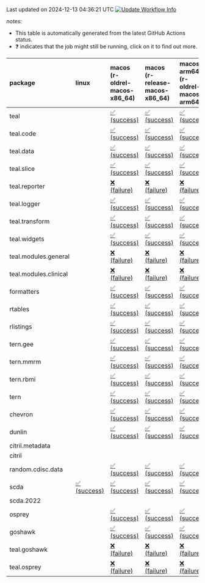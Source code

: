 Last updated on 2024-12-13 04:36:21 UTC [![Update Workflow
Info](https://github.com/averissimo/verdepcheck-status/actions/workflows/update.yaml/badge.svg)](https://github.com/averissimo/verdepcheck-status/actions/workflows/update.yaml)

*notes:*

-   This table is automatically generated from the latest GitHub Actions
    status.
-   ❓ indicates that the job might still be running, click on it to
    find out more.

<table style="width:100%;">
<colgroup>
<col style="width: 1%" />
<col style="width: 6%" />
<col style="width: 7%" />
<col style="width: 7%" />
<col style="width: 7%" />
<col style="width: 7%" />
<col style="width: 7%" />
<col style="width: 7%" />
<col style="width: 7%" />
<col style="width: 7%" />
<col style="width: 7%" />
<col style="width: 7%" />
<col style="width: 7%" />
<col style="width: 7%" />
</colgroup>
<thead>
<tr class="header">
<th style="text-align: left;">package</th>
<th style="text-align: left;">linux</th>
<th style="text-align: left;">macos (r-oldrel-macos-x86_64)</th>
<th style="text-align: left;">macos (r-release-macos-x86_64)</th>
<th style="text-align: left;">macos-arm64 (r-oldrel-macos-arm64)</th>
<th style="text-align: left;">macos-arm64 (r-release-macos-arm64)</th>
<th style="text-align: left;">nosuggests</th>
<th style="text-align: left;">ubuntu-clang</th>
<th style="text-align: left;">ubuntu-gcc12</th>
<th style="text-align: left;">ubuntu-next</th>
<th style="text-align: left;">ubuntu-release</th>
<th style="text-align: left;">windows (r-devel-windows-x86_64)</th>
<th style="text-align: left;">windows (r-oldrel-windows-x86_64)</th>
<th style="text-align: left;">windows (r-release-windows-x86_64)</th>
</tr>
</thead>
<tbody>
<tr class="odd">
<td style="text-align: left;">teal</td>
<td style="text-align: left;"></td>
<td
style="text-align: left;"><a href="https://github.com/insightsengineering/teal/actions/runs/12218600535/job/34304839306">✅
(success)</a></td>
<td
style="text-align: left;"><a href="https://github.com/insightsengineering/teal/actions/runs/12218600535/job/34304837440">✅
(success)</a></td>
<td
style="text-align: left;"><a href="https://github.com/insightsengineering/teal/actions/runs/12218600535/job/34304838694">✅
(success)</a></td>
<td
style="text-align: left;"><a href="https://github.com/insightsengineering/teal/actions/runs/12218600535/job/34304837196">✅
(success)</a></td>
<td
style="text-align: left;"><a href="https://github.com/insightsengineering/teal/actions/runs/12218600535/job/34304839598">✅
(success)</a></td>
<td
style="text-align: left;"><a href="https://github.com/insightsengineering/teal/actions/runs/12218600535/job/34304836389">✅
(success)</a></td>
<td
style="text-align: left;"><a href="https://github.com/insightsengineering/teal/actions/runs/12218600535/job/34304836934">✅
(success)</a></td>
<td
style="text-align: left;"><a href="https://github.com/insightsengineering/teal/actions/runs/12218600535/job/34304837932">✅
(success)</a></td>
<td
style="text-align: left;"><a href="https://github.com/insightsengineering/teal/actions/runs/12218600535/job/34304838420">✅
(success)</a></td>
<td
style="text-align: left;"><a href="https://github.com/insightsengineering/teal/actions/runs/12218600535/job/34304836679">✅
(success)</a></td>
<td
style="text-align: left;"><a href="https://github.com/insightsengineering/teal/actions/runs/12218600535/job/34304839854">✅
(success)</a></td>
<td
style="text-align: left;"><a href="https://github.com/insightsengineering/teal/actions/runs/12218600535/job/34304838198">✅
(success)</a></td>
</tr>
<tr class="even">
<td style="text-align: left;">teal.code</td>
<td style="text-align: left;"></td>
<td
style="text-align: left;"><a href="https://github.com/insightsengineering/teal.code/actions/runs/12218612619/job/34304780975">✅
(success)</a></td>
<td
style="text-align: left;"><a href="https://github.com/insightsengineering/teal.code/actions/runs/12218612619/job/34304779056">✅
(success)</a></td>
<td
style="text-align: left;"><a href="https://github.com/insightsengineering/teal.code/actions/runs/12218612619/job/34304780317">✅
(success)</a></td>
<td
style="text-align: left;"><a href="https://github.com/insightsengineering/teal.code/actions/runs/12218612619/job/34304778096">✅
(success)</a></td>
<td
style="text-align: left;"><a href="https://github.com/insightsengineering/teal.code/actions/runs/12218612619/job/34304779558">✅
(success)</a></td>
<td
style="text-align: left;"><a href="https://github.com/insightsengineering/teal.code/actions/runs/12218612619/job/34304776360">✅
(success)</a></td>
<td
style="text-align: left;"><a href="https://github.com/insightsengineering/teal.code/actions/runs/12218612619/job/34304776691">✅
(success)</a></td>
<td
style="text-align: left;"><a href="https://github.com/insightsengineering/teal.code/actions/runs/12218612619/job/34304777534">✅
(success)</a></td>
<td
style="text-align: left;"><a href="https://github.com/insightsengineering/teal.code/actions/runs/12218612619/job/34304778426">✅
(success)</a></td>
<td
style="text-align: left;"><a href="https://github.com/insightsengineering/teal.code/actions/runs/12218612619/job/34304777250">✅
(success)</a></td>
<td
style="text-align: left;"><a href="https://github.com/insightsengineering/teal.code/actions/runs/12218612619/job/34304781333">✅
(success)</a></td>
<td
style="text-align: left;"><a href="https://github.com/insightsengineering/teal.code/actions/runs/12218612619/job/34304779959">✅
(success)</a></td>
</tr>
<tr class="odd">
<td style="text-align: left;">teal.data</td>
<td style="text-align: left;"></td>
<td
style="text-align: left;"><a href="https://github.com/insightsengineering/teal.data/actions/runs/12218603668/job/34084296077">✅
(success)</a></td>
<td
style="text-align: left;"><a href="https://github.com/insightsengineering/teal.data/actions/runs/12218603668/job/34084295751">✅
(success)</a></td>
<td
style="text-align: left;"><a href="https://github.com/insightsengineering/teal.data/actions/runs/12218603668/job/34084295986">✅
(success)</a></td>
<td
style="text-align: left;"><a href="https://github.com/insightsengineering/teal.data/actions/runs/12218603668/job/34084295643">✅
(success)</a></td>
<td
style="text-align: left;"><a href="https://github.com/insightsengineering/teal.data/actions/runs/12218603668/job/34084296294">✅
(success)</a></td>
<td
style="text-align: left;"><a href="https://github.com/insightsengineering/teal.data/actions/runs/12218603668/job/34084295585">✅
(success)</a></td>
<td
style="text-align: left;"><a href="https://github.com/insightsengineering/teal.data/actions/runs/12218603668/job/34084295695">✅
(success)</a></td>
<td
style="text-align: left;"><a href="https://github.com/insightsengineering/teal.data/actions/runs/12218603668/job/34084295918">✅
(success)</a></td>
<td
style="text-align: left;"><a href="https://github.com/insightsengineering/teal.data/actions/runs/12218603668/job/34084296030">✅
(success)</a></td>
<td
style="text-align: left;"><a href="https://github.com/insightsengineering/teal.data/actions/runs/12218603668/job/34084295386">✅
(success)</a></td>
<td
style="text-align: left;"><a href="https://github.com/insightsengineering/teal.data/actions/runs/12218603668/job/34084296228">✅
(success)</a></td>
<td
style="text-align: left;"><a href="https://github.com/insightsengineering/teal.data/actions/runs/12218603668/job/34084295868">✅
(success)</a></td>
</tr>
<tr class="even">
<td style="text-align: left;">teal.slice</td>
<td style="text-align: left;"></td>
<td
style="text-align: left;"><a href="https://github.com/insightsengineering/teal.slice/actions/runs/12218609140/job/34084307659">✅
(success)</a></td>
<td
style="text-align: left;"><a href="https://github.com/insightsengineering/teal.slice/actions/runs/12218609140/job/34084307010">✅
(success)</a></td>
<td
style="text-align: left;"><a href="https://github.com/insightsengineering/teal.slice/actions/runs/12218609140/job/34084307358">✅
(success)</a></td>
<td
style="text-align: left;"><a href="https://github.com/insightsengineering/teal.slice/actions/runs/12218609140/job/34084306854">✅
(success)</a></td>
<td
style="text-align: left;"><a href="https://github.com/insightsengineering/teal.slice/actions/runs/12218609140/job/34084307989">✅
(success)</a></td>
<td
style="text-align: left;"><a href="https://github.com/insightsengineering/teal.slice/actions/runs/12218609140/job/34084306780">✅
(success)</a></td>
<td
style="text-align: left;"><a href="https://github.com/insightsengineering/teal.slice/actions/runs/12218609140/job/34084306938">✅
(success)</a></td>
<td
style="text-align: left;"><a href="https://github.com/insightsengineering/teal.slice/actions/runs/12218609140/job/34084307238">✅
(success)</a></td>
<td
style="text-align: left;"><a href="https://github.com/insightsengineering/teal.slice/actions/runs/12218609140/job/34084307527">✅
(success)</a></td>
<td
style="text-align: left;"><a href="https://github.com/insightsengineering/teal.slice/actions/runs/12218609140/job/34084306580">❌
(failure)</a></td>
<td
style="text-align: left;"><a href="https://github.com/insightsengineering/teal.slice/actions/runs/12218609140/job/34084307855">❌
(failure)</a></td>
<td
style="text-align: left;"><a href="https://github.com/insightsengineering/teal.slice/actions/runs/12218609140/job/34084307162">❌
(failure)</a></td>
</tr>
<tr class="odd">
<td style="text-align: left;">teal.reporter</td>
<td style="text-align: left;"></td>
<td
style="text-align: left;"><a href="https://github.com/insightsengineering/teal.reporter/actions/runs/12218605881/job/34084301276">❌
(failure)</a></td>
<td
style="text-align: left;"><a href="https://github.com/insightsengineering/teal.reporter/actions/runs/12218605881/job/34084300811">❌
(failure)</a></td>
<td
style="text-align: left;"><a href="https://github.com/insightsengineering/teal.reporter/actions/runs/12218605881/job/34084301131">❌
(failure)</a></td>
<td
style="text-align: left;"><a href="https://github.com/insightsengineering/teal.reporter/actions/runs/12218605881/job/34084300605">❌
(failure)</a></td>
<td
style="text-align: left;"><a href="https://github.com/insightsengineering/teal.reporter/actions/runs/12218605881/job/34084301554">❌
(failure)</a></td>
<td
style="text-align: left;"><a href="https://github.com/insightsengineering/teal.reporter/actions/runs/12218605881/job/34084300536">❌
(failure)</a></td>
<td
style="text-align: left;"><a href="https://github.com/insightsengineering/teal.reporter/actions/runs/12218605881/job/34084300694">❌
(failure)</a></td>
<td
style="text-align: left;"><a href="https://github.com/insightsengineering/teal.reporter/actions/runs/12218605881/job/34084301044">❌
(failure)</a></td>
<td
style="text-align: left;"><a href="https://github.com/insightsengineering/teal.reporter/actions/runs/12218605881/job/34084301216">❌
(failure)</a></td>
<td
style="text-align: left;"><a href="https://github.com/insightsengineering/teal.reporter/actions/runs/12218605881/job/34084300321">❌
(failure)</a></td>
<td
style="text-align: left;"><a href="https://github.com/insightsengineering/teal.reporter/actions/runs/12218605881/job/34084301462">❌
(failure)</a></td>
<td
style="text-align: left;"><a href="https://github.com/insightsengineering/teal.reporter/actions/runs/12218605881/job/34084300979">❌
(failure)</a></td>
</tr>
<tr class="even">
<td style="text-align: left;">teal.logger</td>
<td style="text-align: left;"></td>
<td
style="text-align: left;"><a href="https://github.com/insightsengineering/teal.logger/actions/runs/12218601555/job/34084293617">✅
(success)</a></td>
<td
style="text-align: left;"><a href="https://github.com/insightsengineering/teal.logger/actions/runs/12218601555/job/34084292957">✅
(success)</a></td>
<td
style="text-align: left;"><a href="https://github.com/insightsengineering/teal.logger/actions/runs/12218601555/job/34084293430">✅
(success)</a></td>
<td
style="text-align: left;"><a href="https://github.com/insightsengineering/teal.logger/actions/runs/12218601555/job/34084292807">✅
(success)</a></td>
<td
style="text-align: left;"><a href="https://github.com/insightsengineering/teal.logger/actions/runs/12218601555/job/34084293905">✅
(success)</a></td>
<td
style="text-align: left;"><a href="https://github.com/insightsengineering/teal.logger/actions/runs/12218601555/job/34084292731">✅
(success)</a></td>
<td
style="text-align: left;"><a href="https://github.com/insightsengineering/teal.logger/actions/runs/12218601555/job/34084292871">✅
(success)</a></td>
<td
style="text-align: left;"><a href="https://github.com/insightsengineering/teal.logger/actions/runs/12218601555/job/34084293313">✅
(success)</a></td>
<td
style="text-align: left;"><a href="https://github.com/insightsengineering/teal.logger/actions/runs/12218601555/job/34084293515">✅
(success)</a></td>
<td
style="text-align: left;"><a href="https://github.com/insightsengineering/teal.logger/actions/runs/12218601555/job/34084292517">✅
(success)</a></td>
<td
style="text-align: left;"><a href="https://github.com/insightsengineering/teal.logger/actions/runs/12218601555/job/34084293807">✅
(success)</a></td>
<td
style="text-align: left;"><a href="https://github.com/insightsengineering/teal.logger/actions/runs/12218601555/job/34084293175">✅
(success)</a></td>
</tr>
<tr class="odd">
<td style="text-align: left;">teal.transform</td>
<td style="text-align: left;"></td>
<td
style="text-align: left;"><a href="https://github.com/insightsengineering/teal.transform/actions/runs/12218606720/job/34084302817">✅
(success)</a></td>
<td
style="text-align: left;"><a href="https://github.com/insightsengineering/teal.transform/actions/runs/12218606720/job/34084302352">✅
(success)</a></td>
<td
style="text-align: left;"><a href="https://github.com/insightsengineering/teal.transform/actions/runs/12218606720/job/34084302667">✅
(success)</a></td>
<td
style="text-align: left;"><a href="https://github.com/insightsengineering/teal.transform/actions/runs/12218606720/job/34084302202">✅
(success)</a></td>
<td
style="text-align: left;"><a href="https://github.com/insightsengineering/teal.transform/actions/runs/12218606720/job/34084303004">✅
(success)</a></td>
<td
style="text-align: left;"><a href="https://github.com/insightsengineering/teal.transform/actions/runs/12218606720/job/34084302071">✅
(success)</a></td>
<td
style="text-align: left;"><a href="https://github.com/insightsengineering/teal.transform/actions/runs/12218606720/job/34084302271">✅
(success)</a></td>
<td
style="text-align: left;"><a href="https://github.com/insightsengineering/teal.transform/actions/runs/12218606720/job/34084302489">✅
(success)</a></td>
<td
style="text-align: left;"><a href="https://github.com/insightsengineering/teal.transform/actions/runs/12218606720/job/34084302612">✅
(success)</a></td>
<td
style="text-align: left;"><a href="https://github.com/insightsengineering/teal.transform/actions/runs/12218606720/job/34084301799">✅
(success)</a></td>
<td
style="text-align: left;"><a href="https://github.com/insightsengineering/teal.transform/actions/runs/12218606720/job/34084302884">✅
(success)</a></td>
<td
style="text-align: left;"><a href="https://github.com/insightsengineering/teal.transform/actions/runs/12218606720/job/34084302546">✅
(success)</a></td>
</tr>
<tr class="even">
<td style="text-align: left;">teal.widgets</td>
<td style="text-align: left;"></td>
<td
style="text-align: left;"><a href="https://github.com/insightsengineering/teal.widgets/actions/runs/12218615888/job/34084335509">✅
(success)</a></td>
<td
style="text-align: left;"><a href="https://github.com/insightsengineering/teal.widgets/actions/runs/12218615888/job/34084334813">✅
(success)</a></td>
<td
style="text-align: left;"><a href="https://github.com/insightsengineering/teal.widgets/actions/runs/12218615888/job/34084335189">✅
(success)</a></td>
<td
style="text-align: left;"><a href="https://github.com/insightsengineering/teal.widgets/actions/runs/12218615888/job/34084334627">✅
(success)</a></td>
<td
style="text-align: left;"><a href="https://github.com/insightsengineering/teal.widgets/actions/runs/12218615888/job/34084335415">✅
(success)</a></td>
<td
style="text-align: left;"><a href="https://github.com/insightsengineering/teal.widgets/actions/runs/12218615888/job/34084334145">✅
(success)</a></td>
<td
style="text-align: left;"><a href="https://github.com/insightsengineering/teal.widgets/actions/runs/12218615888/job/34084334529">✅
(success)</a></td>
<td
style="text-align: left;"><a href="https://github.com/insightsengineering/teal.widgets/actions/runs/12218615888/job/34084334926">✅
(success)</a></td>
<td
style="text-align: left;"><a href="https://github.com/insightsengineering/teal.widgets/actions/runs/12218615888/job/34084335095">✅
(success)</a></td>
<td
style="text-align: left;"><a href="https://github.com/insightsengineering/teal.widgets/actions/runs/12218615888/job/34084334440">✅
(success)</a></td>
<td
style="text-align: left;"><a href="https://github.com/insightsengineering/teal.widgets/actions/runs/12218615888/job/34084335721">✅
(success)</a></td>
<td
style="text-align: left;"><a href="https://github.com/insightsengineering/teal.widgets/actions/runs/12218615888/job/34084334998">✅
(success)</a></td>
</tr>
<tr class="odd">
<td style="text-align: left;">teal.modules.general</td>
<td style="text-align: left;"></td>
<td
style="text-align: left;"><a href="https://github.com/insightsengineering/teal.modules.general/actions/runs/12218600780/job/34084291240">❌
(failure)</a></td>
<td
style="text-align: left;"><a href="https://github.com/insightsengineering/teal.modules.general/actions/runs/12218600780/job/34084290581">❌
(failure)</a></td>
<td
style="text-align: left;"><a href="https://github.com/insightsengineering/teal.modules.general/actions/runs/12218600780/job/34084291004">❌
(failure)</a></td>
<td
style="text-align: left;"><a href="https://github.com/insightsengineering/teal.modules.general/actions/runs/12218600780/job/34084290323">❌
(failure)</a></td>
<td
style="text-align: left;"><a href="https://github.com/insightsengineering/teal.modules.general/actions/runs/12218600780/job/34084291426">❌
(failure)</a></td>
<td
style="text-align: left;"><a href="https://github.com/insightsengineering/teal.modules.general/actions/runs/12218600780/job/34084289778">❌
(failure)</a></td>
<td
style="text-align: left;"><a href="https://github.com/insightsengineering/teal.modules.general/actions/runs/12218600780/job/34084290179">❌
(failure)</a></td>
<td
style="text-align: left;"><a href="https://github.com/insightsengineering/teal.modules.general/actions/runs/12218600780/job/34084290728">❌
(failure)</a></td>
<td
style="text-align: left;"><a href="https://github.com/insightsengineering/teal.modules.general/actions/runs/12218600780/job/34084290906">❌
(failure)</a></td>
<td
style="text-align: left;"><a href="https://github.com/insightsengineering/teal.modules.general/actions/runs/12218600780/job/34084290052">❌
(failure)</a></td>
<td
style="text-align: left;"><a href="https://github.com/insightsengineering/teal.modules.general/actions/runs/12218600780/job/34084291537">❌
(failure)</a></td>
<td
style="text-align: left;"><a href="https://github.com/insightsengineering/teal.modules.general/actions/runs/12218600780/job/34084290815">❌
(failure)</a></td>
</tr>
<tr class="even">
<td style="text-align: left;">teal.modules.clinical</td>
<td style="text-align: left;"></td>
<td
style="text-align: left;"><a href="https://github.com/insightsengineering/teal.modules.clinical/actions/runs/12218611820/job/34084312651">❌
(failure)</a></td>
<td
style="text-align: left;"><a href="https://github.com/insightsengineering/teal.modules.clinical/actions/runs/12218611820/job/34084312407">❌
(failure)</a></td>
<td
style="text-align: left;"><a href="https://github.com/insightsengineering/teal.modules.clinical/actions/runs/12218611820/job/34084312529">❌
(failure)</a></td>
<td
style="text-align: left;"><a href="https://github.com/insightsengineering/teal.modules.clinical/actions/runs/12218611820/job/34084312351">❌
(failure)</a></td>
<td
style="text-align: left;"><a href="https://github.com/insightsengineering/teal.modules.clinical/actions/runs/12218611820/job/34084313062">❌
(failure)</a></td>
<td
style="text-align: left;"><a href="https://github.com/insightsengineering/teal.modules.clinical/actions/runs/12218611820/job/34084312593">❌
(failure)</a></td>
<td
style="text-align: left;"><a href="https://github.com/insightsengineering/teal.modules.clinical/actions/runs/12218611820/job/34084312698">❌
(failure)</a></td>
<td
style="text-align: left;"><a href="https://github.com/insightsengineering/teal.modules.clinical/actions/runs/12218611820/job/34084312871">❌
(failure)</a></td>
<td
style="text-align: left;"><a href="https://github.com/insightsengineering/teal.modules.clinical/actions/runs/12218611820/job/34084312938">❌
(failure)</a></td>
<td
style="text-align: left;"><a href="https://github.com/insightsengineering/teal.modules.clinical/actions/runs/12218611820/job/34084312176">❌
(failure)</a></td>
<td
style="text-align: left;"><a href="https://github.com/insightsengineering/teal.modules.clinical/actions/runs/12218611820/job/34084312759">❌
(failure)</a></td>
<td
style="text-align: left;"><a href="https://github.com/insightsengineering/teal.modules.clinical/actions/runs/12218611820/job/34084312471">❌
(failure)</a></td>
</tr>
<tr class="odd">
<td style="text-align: left;">formatters</td>
<td style="text-align: left;"></td>
<td
style="text-align: left;"><a href="https://github.com/insightsengineering/formatters/actions/runs/12218610008/job/34084320247">✅
(success)</a></td>
<td
style="text-align: left;"><a href="https://github.com/insightsengineering/formatters/actions/runs/12218610008/job/34084319922">✅
(success)</a></td>
<td
style="text-align: left;"><a href="https://github.com/insightsengineering/formatters/actions/runs/12218610008/job/34084320122">✅
(success)</a></td>
<td
style="text-align: left;"><a href="https://github.com/insightsengineering/formatters/actions/runs/12218610008/job/34084319781">✅
(success)</a></td>
<td
style="text-align: left;"><a href="https://github.com/insightsengineering/formatters/actions/runs/12218610008/job/34084320379">✅
(success)</a></td>
<td
style="text-align: left;"><a href="https://github.com/insightsengineering/formatters/actions/runs/12218610008/job/34084319689">✅
(success)</a></td>
<td
style="text-align: left;"><a href="https://github.com/insightsengineering/formatters/actions/runs/12218610008/job/34084319858">✅
(success)</a></td>
<td
style="text-align: left;"><a href="https://github.com/insightsengineering/formatters/actions/runs/12218610008/job/34084320074">✅
(success)</a></td>
<td
style="text-align: left;"><a href="https://github.com/insightsengineering/formatters/actions/runs/12218610008/job/34084320187">✅
(success)</a></td>
<td
style="text-align: left;"><a href="https://github.com/insightsengineering/formatters/actions/runs/12218610008/job/34084319427">✅
(success)</a></td>
<td
style="text-align: left;"><a href="https://github.com/insightsengineering/formatters/actions/runs/12218610008/job/34084320326">✅
(success)</a></td>
<td
style="text-align: left;"><a href="https://github.com/insightsengineering/formatters/actions/runs/12218610008/job/34084320020">✅
(success)</a></td>
</tr>
<tr class="even">
<td style="text-align: left;">rtables</td>
<td style="text-align: left;"></td>
<td
style="text-align: left;"><a href="https://github.com/insightsengineering/rtables/actions/runs/12218600565/job/34084291144">✅
(success)</a></td>
<td
style="text-align: left;"><a href="https://github.com/insightsengineering/rtables/actions/runs/12218600565/job/34084290595">✅
(success)</a></td>
<td
style="text-align: left;"><a href="https://github.com/insightsengineering/rtables/actions/runs/12218600565/job/34084290981">✅
(success)</a></td>
<td
style="text-align: left;"><a href="https://github.com/insightsengineering/rtables/actions/runs/12218600565/job/34084290303">✅
(success)</a></td>
<td
style="text-align: left;"><a href="https://github.com/insightsengineering/rtables/actions/runs/12218600565/job/34084291405">❌
(failure)</a></td>
<td
style="text-align: left;"><a href="https://github.com/insightsengineering/rtables/actions/runs/12218600565/job/34084290199">✅
(success)</a></td>
<td
style="text-align: left;"><a href="https://github.com/insightsengineering/rtables/actions/runs/12218600565/job/34084290450">✅
(success)</a></td>
<td
style="text-align: left;"><a href="https://github.com/insightsengineering/rtables/actions/runs/12218600565/job/34084290893">✅
(success)</a></td>
<td
style="text-align: left;"><a href="https://github.com/insightsengineering/rtables/actions/runs/12218600565/job/34084291064">✅
(success)</a></td>
<td
style="text-align: left;"><a href="https://github.com/insightsengineering/rtables/actions/runs/12218600565/job/34084289880">✅
(success)</a></td>
<td
style="text-align: left;"><a href="https://github.com/insightsengineering/rtables/actions/runs/12218600565/job/34084291292">✅
(success)</a></td>
<td
style="text-align: left;"><a href="https://github.com/insightsengineering/rtables/actions/runs/12218600565/job/34084290808">✅
(success)</a></td>
</tr>
<tr class="odd">
<td style="text-align: left;">rlistings</td>
<td style="text-align: left;"></td>
<td
style="text-align: left;"><a href="https://github.com/insightsengineering/rlistings/actions/runs/12218604954/job/34084298688">✅
(success)</a></td>
<td
style="text-align: left;"><a href="https://github.com/insightsengineering/rlistings/actions/runs/12218604954/job/34084298271">✅
(success)</a></td>
<td
style="text-align: left;"><a href="https://github.com/insightsengineering/rlistings/actions/runs/12218604954/job/34084298533">✅
(success)</a></td>
<td
style="text-align: left;"><a href="https://github.com/insightsengineering/rlistings/actions/runs/12218604954/job/34084298141">✅
(success)</a></td>
<td
style="text-align: left;"><a href="https://github.com/insightsengineering/rlistings/actions/runs/12218604954/job/34084298978">✅
(success)</a></td>
<td
style="text-align: left;"><a href="https://github.com/insightsengineering/rlistings/actions/runs/12218604954/job/34084298197">✅
(success)</a></td>
<td
style="text-align: left;"><a href="https://github.com/insightsengineering/rlistings/actions/runs/12218604954/job/34084298323">✅
(success)</a></td>
<td
style="text-align: left;"><a href="https://github.com/insightsengineering/rlistings/actions/runs/12218604954/job/34084298611">✅
(success)</a></td>
<td
style="text-align: left;"><a href="https://github.com/insightsengineering/rlistings/actions/runs/12218604954/job/34084298769">✅
(success)</a></td>
<td
style="text-align: left;"><a href="https://github.com/insightsengineering/rlistings/actions/runs/12218604954/job/34084297972">✅
(success)</a></td>
<td
style="text-align: left;"><a href="https://github.com/insightsengineering/rlistings/actions/runs/12218604954/job/34084298857">✅
(success)</a></td>
<td
style="text-align: left;"><a href="https://github.com/insightsengineering/rlistings/actions/runs/12218604954/job/34084298386">✅
(success)</a></td>
</tr>
<tr class="even">
<td style="text-align: left;">tern.gee</td>
<td style="text-align: left;"></td>
<td
style="text-align: left;"><a href="https://github.com/insightsengineering/tern.gee/actions/runs/12218611032/job/34084311762">✅
(success)</a></td>
<td
style="text-align: left;"><a href="https://github.com/insightsengineering/tern.gee/actions/runs/12218611032/job/34084311387">✅
(success)</a></td>
<td
style="text-align: left;"><a href="https://github.com/insightsengineering/tern.gee/actions/runs/12218611032/job/34084311621">✅
(success)</a></td>
<td
style="text-align: left;"><a href="https://github.com/insightsengineering/tern.gee/actions/runs/12218611032/job/34084311222">✅
(success)</a></td>
<td
style="text-align: left;"><a href="https://github.com/insightsengineering/tern.gee/actions/runs/12218611032/job/34084311988">✅
(success)</a></td>
<td
style="text-align: left;"><a href="https://github.com/insightsengineering/tern.gee/actions/runs/12218611032/job/34084311298">✅
(success)</a></td>
<td
style="text-align: left;"><a href="https://github.com/insightsengineering/tern.gee/actions/runs/12218611032/job/34084311443">✅
(success)</a></td>
<td
style="text-align: left;"><a href="https://github.com/insightsengineering/tern.gee/actions/runs/12218611032/job/34084311681">✅
(success)</a></td>
<td
style="text-align: left;"><a href="https://github.com/insightsengineering/tern.gee/actions/runs/12218611032/job/34084311841">✅
(success)</a></td>
<td
style="text-align: left;"><a href="https://github.com/insightsengineering/tern.gee/actions/runs/12218611032/job/34084311041">✅
(success)</a></td>
<td
style="text-align: left;"><a href="https://github.com/insightsengineering/tern.gee/actions/runs/12218611032/job/34084311880">✅
(success)</a></td>
<td
style="text-align: left;"><a href="https://github.com/insightsengineering/tern.gee/actions/runs/12218611032/job/34084311501">✅
(success)</a></td>
</tr>
<tr class="odd">
<td style="text-align: left;">tern.mmrm</td>
<td style="text-align: left;"></td>
<td
style="text-align: left;"><a href="https://github.com/insightsengineering/tern.mmrm/actions/runs/12218615650/job/34084333948">✅
(success)</a></td>
<td
style="text-align: left;"><a href="https://github.com/insightsengineering/tern.mmrm/actions/runs/12218615650/job/34084333419">✅
(success)</a></td>
<td
style="text-align: left;"><a href="https://github.com/insightsengineering/tern.mmrm/actions/runs/12218615650/job/34084333735">✅
(success)</a></td>
<td
style="text-align: left;"><a href="https://github.com/insightsengineering/tern.mmrm/actions/runs/12218615650/job/34084333200">✅
(success)</a></td>
<td
style="text-align: left;"><a href="https://github.com/insightsengineering/tern.mmrm/actions/runs/12218615650/job/34084334046">✅
(success)</a></td>
<td
style="text-align: left;"><a href="https://github.com/insightsengineering/tern.mmrm/actions/runs/12218615650/job/34084332741">✅
(success)</a></td>
<td
style="text-align: left;"><a href="https://github.com/insightsengineering/tern.mmrm/actions/runs/12218615650/job/34084333074">✅
(success)</a></td>
<td
style="text-align: left;"><a href="https://github.com/insightsengineering/tern.mmrm/actions/runs/12218615650/job/34084333495">✅
(success)</a></td>
<td
style="text-align: left;"><a href="https://github.com/insightsengineering/tern.mmrm/actions/runs/12218615650/job/34084333671">✅
(success)</a></td>
<td
style="text-align: left;"><a href="https://github.com/insightsengineering/tern.mmrm/actions/runs/12218615650/job/34084332984">✅
(success)</a></td>
<td
style="text-align: left;"><a href="https://github.com/insightsengineering/tern.mmrm/actions/runs/12218615650/job/34084334150">✅
(success)</a></td>
<td
style="text-align: left;"><a href="https://github.com/insightsengineering/tern.mmrm/actions/runs/12218615650/job/34084333587">✅
(success)</a></td>
</tr>
<tr class="even">
<td style="text-align: left;">tern.rbmi</td>
<td style="text-align: left;"></td>
<td
style="text-align: left;"><a href="https://github.com/insightsengineering/tern.rbmi/actions/runs/12218609915/job/34084309254">✅
(success)</a></td>
<td
style="text-align: left;"><a href="https://github.com/insightsengineering/tern.rbmi/actions/runs/12218609915/job/34084308841">✅
(success)</a></td>
<td
style="text-align: left;"><a href="https://github.com/insightsengineering/tern.rbmi/actions/runs/12218609915/job/34084309135">✅
(success)</a></td>
<td
style="text-align: left;"><a href="https://github.com/insightsengineering/tern.rbmi/actions/runs/12218609915/job/34084308679">✅
(success)</a></td>
<td
style="text-align: left;"><a href="https://github.com/insightsengineering/tern.rbmi/actions/runs/12218609915/job/34084309445">✅
(success)</a></td>
<td
style="text-align: left;"><a href="https://github.com/insightsengineering/tern.rbmi/actions/runs/12218609915/job/34084308606">✅
(success)</a></td>
<td
style="text-align: left;"><a href="https://github.com/insightsengineering/tern.rbmi/actions/runs/12218609915/job/34084308761">✅
(success)</a></td>
<td
style="text-align: left;"><a href="https://github.com/insightsengineering/tern.rbmi/actions/runs/12218609915/job/34084309065">✅
(success)</a></td>
<td
style="text-align: left;"><a href="https://github.com/insightsengineering/tern.rbmi/actions/runs/12218609915/job/34084309185">✅
(success)</a></td>
<td
style="text-align: left;"><a href="https://github.com/insightsengineering/tern.rbmi/actions/runs/12218609915/job/34084308398">✅
(success)</a></td>
<td
style="text-align: left;"><a href="https://github.com/insightsengineering/tern.rbmi/actions/runs/12218609915/job/34084309380">✅
(success)</a></td>
<td
style="text-align: left;"><a href="https://github.com/insightsengineering/tern.rbmi/actions/runs/12218609915/job/34084309000">✅
(success)</a></td>
</tr>
<tr class="odd">
<td style="text-align: left;">tern</td>
<td style="text-align: left;"></td>
<td
style="text-align: left;"><a href="https://github.com/insightsengineering/tern/actions/runs/12218605803/job/34084301438">✅
(success)</a></td>
<td
style="text-align: left;"><a href="https://github.com/insightsengineering/tern/actions/runs/12218605803/job/34084300931">✅
(success)</a></td>
<td
style="text-align: left;"><a href="https://github.com/insightsengineering/tern/actions/runs/12218605803/job/34084301277">✅
(success)</a></td>
<td
style="text-align: left;"><a href="https://github.com/insightsengineering/tern/actions/runs/12218605803/job/34084300753">✅
(success)</a></td>
<td
style="text-align: left;"><a href="https://github.com/insightsengineering/tern/actions/runs/12218605803/job/34084301537">✅
(success)</a></td>
<td
style="text-align: left;"><a href="https://github.com/insightsengineering/tern/actions/runs/12218605803/job/34084300350">✅
(success)</a></td>
<td
style="text-align: left;"><a href="https://github.com/insightsengineering/tern/actions/runs/12218605803/job/34084300565">✅
(success)</a></td>
<td
style="text-align: left;"><a href="https://github.com/insightsengineering/tern/actions/runs/12218605803/job/34084301038">✅
(success)</a></td>
<td
style="text-align: left;"><a href="https://github.com/insightsengineering/tern/actions/runs/12218605803/job/34084301199">✅
(success)</a></td>
<td
style="text-align: left;"><a href="https://github.com/insightsengineering/tern/actions/runs/12218605803/job/34084300654">✅
(success)</a></td>
<td
style="text-align: left;"><a href="https://github.com/insightsengineering/tern/actions/runs/12218605803/job/34084301611">✅
(success)</a></td>
<td
style="text-align: left;"><a href="https://github.com/insightsengineering/tern/actions/runs/12218605803/job/34084301132">✅
(success)</a></td>
</tr>
<tr class="even">
<td style="text-align: left;">chevron</td>
<td style="text-align: left;"></td>
<td
style="text-align: left;"><a href="https://github.com/insightsengineering/chevron/actions/runs/12218611925/job/34084314000">✅
(success)</a></td>
<td
style="text-align: left;"><a href="https://github.com/insightsengineering/chevron/actions/runs/12218611925/job/34084313579">✅
(success)</a></td>
<td
style="text-align: left;"><a href="https://github.com/insightsengineering/chevron/actions/runs/12218611925/job/34084313835">✅
(success)</a></td>
<td
style="text-align: left;"><a href="https://github.com/insightsengineering/chevron/actions/runs/12218611925/job/34084313420">✅
(success)</a></td>
<td
style="text-align: left;"><a href="https://github.com/insightsengineering/chevron/actions/runs/12218611925/job/34084314281">✅
(success)</a></td>
<td
style="text-align: left;"><a href="https://github.com/insightsengineering/chevron/actions/runs/12218611925/job/34084313496">✅
(success)</a></td>
<td
style="text-align: left;"><a href="https://github.com/insightsengineering/chevron/actions/runs/12218611925/job/34084313638">✅
(success)</a></td>
<td
style="text-align: left;"><a href="https://github.com/insightsengineering/chevron/actions/runs/12218611925/job/34084313910">✅
(success)</a></td>
<td
style="text-align: left;"><a href="https://github.com/insightsengineering/chevron/actions/runs/12218611925/job/34084314065">✅
(success)</a></td>
<td
style="text-align: left;"><a href="https://github.com/insightsengineering/chevron/actions/runs/12218611925/job/34084313214">✅
(success)</a></td>
<td
style="text-align: left;"><a href="https://github.com/insightsengineering/chevron/actions/runs/12218611925/job/34084314137">✅
(success)</a></td>
<td
style="text-align: left;"><a href="https://github.com/insightsengineering/chevron/actions/runs/12218611925/job/34084313698">✅
(success)</a></td>
</tr>
<tr class="odd">
<td style="text-align: left;">dunlin</td>
<td style="text-align: left;"></td>
<td
style="text-align: left;"><a href="https://github.com/insightsengineering/dunlin/actions/runs/12218611599/job/34084312401">✅
(success)</a></td>
<td
style="text-align: left;"><a href="https://github.com/insightsengineering/dunlin/actions/runs/12218611599/job/34084312163">✅
(success)</a></td>
<td
style="text-align: left;"><a href="https://github.com/insightsengineering/dunlin/actions/runs/12218611599/job/34084312307">✅
(success)</a></td>
<td
style="text-align: left;"><a href="https://github.com/insightsengineering/dunlin/actions/runs/12218611599/job/34084312060">✅
(success)</a></td>
<td
style="text-align: left;"><a href="https://github.com/insightsengineering/dunlin/actions/runs/12218611599/job/34084312460">✅
(success)</a></td>
<td
style="text-align: left;"><a href="https://github.com/insightsengineering/dunlin/actions/runs/12218611599/job/34084311804">✅
(success)</a></td>
<td
style="text-align: left;"><a href="https://github.com/insightsengineering/dunlin/actions/runs/12218611599/job/34084311951">✅
(success)</a></td>
<td
style="text-align: left;"><a href="https://github.com/insightsengineering/dunlin/actions/runs/12218611599/job/34084312109">✅
(success)</a></td>
<td
style="text-align: left;"><a href="https://github.com/insightsengineering/dunlin/actions/runs/12218611599/job/34084312205">✅
(success)</a></td>
<td
style="text-align: left;"><a href="https://github.com/insightsengineering/dunlin/actions/runs/12218611599/job/34084311885">✅
(success)</a></td>
<td
style="text-align: left;"><a href="https://github.com/insightsengineering/dunlin/actions/runs/12218611599/job/34084312565">✅
(success)</a></td>
<td
style="text-align: left;"><a href="https://github.com/insightsengineering/dunlin/actions/runs/12218611599/job/34084312257">✅
(success)</a></td>
</tr>
<tr class="even">
<td style="text-align: left;">citril.metadata</td>
<td style="text-align: left;"></td>
<td style="text-align: left;"></td>
<td style="text-align: left;"></td>
<td style="text-align: left;"></td>
<td style="text-align: left;"></td>
<td style="text-align: left;"></td>
<td style="text-align: left;"></td>
<td style="text-align: left;"></td>
<td style="text-align: left;"></td>
<td style="text-align: left;"></td>
<td style="text-align: left;"></td>
<td style="text-align: left;"></td>
<td style="text-align: left;"></td>
</tr>
<tr class="odd">
<td style="text-align: left;">citril</td>
<td style="text-align: left;"></td>
<td style="text-align: left;"></td>
<td style="text-align: left;"></td>
<td style="text-align: left;"></td>
<td style="text-align: left;"></td>
<td style="text-align: left;"></td>
<td style="text-align: left;"></td>
<td style="text-align: left;"></td>
<td style="text-align: left;"></td>
<td style="text-align: left;"></td>
<td style="text-align: left;"></td>
<td style="text-align: left;"></td>
<td style="text-align: left;"></td>
</tr>
<tr class="even">
<td style="text-align: left;">random.cdisc.data</td>
<td style="text-align: left;"></td>
<td
style="text-align: left;"><a href="https://github.com/insightsengineering/random.cdisc.data/actions/runs/12218609345/job/34084308715">✅
(success)</a></td>
<td
style="text-align: left;"><a href="https://github.com/insightsengineering/random.cdisc.data/actions/runs/12218609345/job/34084308313">✅
(success)</a></td>
<td
style="text-align: left;"><a href="https://github.com/insightsengineering/random.cdisc.data/actions/runs/12218609345/job/34084308573">✅
(success)</a></td>
<td
style="text-align: left;"><a href="https://github.com/insightsengineering/random.cdisc.data/actions/runs/12218609345/job/34084308142">✅
(success)</a></td>
<td
style="text-align: left;"><a href="https://github.com/insightsengineering/random.cdisc.data/actions/runs/12218609345/job/34084308948">✅
(success)</a></td>
<td
style="text-align: left;"><a href="https://github.com/insightsengineering/random.cdisc.data/actions/runs/12218609345/job/34084308048">✅
(success)</a></td>
<td
style="text-align: left;"><a href="https://github.com/insightsengineering/random.cdisc.data/actions/runs/12218609345/job/34084308246">✅
(success)</a></td>
<td
style="text-align: left;"><a href="https://github.com/insightsengineering/random.cdisc.data/actions/runs/12218609345/job/34084308509">✅
(success)</a></td>
<td
style="text-align: left;"><a href="https://github.com/insightsengineering/random.cdisc.data/actions/runs/12218609345/job/34084308644">✅
(success)</a></td>
<td
style="text-align: left;"><a href="https://github.com/insightsengineering/random.cdisc.data/actions/runs/12218609345/job/34084307741">✅
(success)</a></td>
<td
style="text-align: left;"><a href="https://github.com/insightsengineering/random.cdisc.data/actions/runs/12218609345/job/34084308868">✅
(success)</a></td>
<td
style="text-align: left;"><a href="https://github.com/insightsengineering/random.cdisc.data/actions/runs/12218609345/job/34084308440">✅
(success)</a></td>
</tr>
<tr class="odd">
<td style="text-align: left;">scda</td>
<td
style="text-align: left;"><a href="https://github.com/insightsengineering/scda/actions/runs/10437595381/job/28903953758">✅
(success)</a></td>
<td
style="text-align: left;"><a href="https://github.com/insightsengineering/scda/actions/runs/10437595381/job/28903953430">✅
(success)</a></td>
<td
style="text-align: left;"><a href="https://github.com/insightsengineering/scda/actions/runs/10437595381/job/28903953031">✅
(success)</a></td>
<td
style="text-align: left;"><a href="https://github.com/insightsengineering/scda/actions/runs/10437595381/job/28903953278">✅
(success)</a></td>
<td
style="text-align: left;"><a href="https://github.com/insightsengineering/scda/actions/runs/10437595381/job/28903952896">✅
(success)</a></td>
<td
style="text-align: left;"><a href="https://github.com/insightsengineering/scda/actions/runs/10437595381/job/28903953675">❌
(failure)</a></td>
<td
style="text-align: left;"><a href="https://github.com/insightsengineering/scda/actions/runs/10437595381/job/28903952832">✅
(success)</a></td>
<td
style="text-align: left;"><a href="https://github.com/insightsengineering/scda/actions/runs/10437595381/job/28903952973">✅
(success)</a></td>
<td
style="text-align: left;"><a href="https://github.com/insightsengineering/scda/actions/runs/10437595381/job/28903953208">✅
(success)</a></td>
<td
style="text-align: left;"><a href="https://github.com/insightsengineering/scda/actions/runs/10437595381/job/28903953361">✅
(success)</a></td>
<td
style="text-align: left;"><a href="https://github.com/insightsengineering/scda/actions/runs/10437595381/job/28903952629">✅
(success)</a></td>
<td
style="text-align: left;"><a href="https://github.com/insightsengineering/scda/actions/runs/10437595381/job/28903953574">✅
(success)</a></td>
<td
style="text-align: left;"><a href="https://github.com/insightsengineering/scda/actions/runs/10437595381/job/28903953140">✅
(success)</a></td>
</tr>
<tr class="even">
<td style="text-align: left;">scda.2022</td>
<td style="text-align: left;"></td>
<td style="text-align: left;"></td>
<td style="text-align: left;"></td>
<td style="text-align: left;"></td>
<td style="text-align: left;"></td>
<td style="text-align: left;"></td>
<td style="text-align: left;"></td>
<td style="text-align: left;"></td>
<td style="text-align: left;"></td>
<td style="text-align: left;"></td>
<td style="text-align: left;"></td>
<td style="text-align: left;"></td>
<td style="text-align: left;"></td>
</tr>
<tr class="odd">
<td style="text-align: left;">osprey</td>
<td style="text-align: left;"></td>
<td
style="text-align: left;"><a href="https://github.com/insightsengineering/osprey/actions/runs/12218614116/job/34084322989">✅
(success)</a></td>
<td
style="text-align: left;"><a href="https://github.com/insightsengineering/osprey/actions/runs/12218614116/job/34084322546">✅
(success)</a></td>
<td
style="text-align: left;"><a href="https://github.com/insightsengineering/osprey/actions/runs/12218614116/job/34084322848">✅
(success)</a></td>
<td
style="text-align: left;"><a href="https://github.com/insightsengineering/osprey/actions/runs/12218614116/job/34084322411">✅
(success)</a></td>
<td
style="text-align: left;"><a href="https://github.com/insightsengineering/osprey/actions/runs/12218614116/job/34084323051">✅
(success)</a></td>
<td
style="text-align: left;"><a href="https://github.com/insightsengineering/osprey/actions/runs/12218614116/job/34084322068">✅
(success)</a></td>
<td
style="text-align: left;"><a href="https://github.com/insightsengineering/osprey/actions/runs/12218614116/job/34084322352">✅
(success)</a></td>
<td
style="text-align: left;"><a href="https://github.com/insightsengineering/osprey/actions/runs/12218614116/job/34084322629">✅
(success)</a></td>
<td
style="text-align: left;"><a href="https://github.com/insightsengineering/osprey/actions/runs/12218614116/job/34084322776">✅
(success)</a></td>
<td
style="text-align: left;"><a href="https://github.com/insightsengineering/osprey/actions/runs/12218614116/job/34084322279">✅
(success)</a></td>
<td
style="text-align: left;"><a href="https://github.com/insightsengineering/osprey/actions/runs/12218614116/job/34084323114">✅
(success)</a></td>
<td
style="text-align: left;"><a href="https://github.com/insightsengineering/osprey/actions/runs/12218614116/job/34084322697">✅
(success)</a></td>
</tr>
<tr class="even">
<td style="text-align: left;">goshawk</td>
<td style="text-align: left;"></td>
<td
style="text-align: left;"><a href="https://github.com/insightsengineering/goshawk/actions/runs/12218609888/job/34084309106">✅
(success)</a></td>
<td
style="text-align: left;"><a href="https://github.com/insightsengineering/goshawk/actions/runs/12218609888/job/34084308721">✅
(success)</a></td>
<td
style="text-align: left;"><a href="https://github.com/insightsengineering/goshawk/actions/runs/12218609888/job/34084308978">✅
(success)</a></td>
<td
style="text-align: left;"><a href="https://github.com/insightsengineering/goshawk/actions/runs/12218609888/job/34084308647">✅
(success)</a></td>
<td
style="text-align: left;"><a href="https://github.com/insightsengineering/goshawk/actions/runs/12218609888/job/34084309273">✅
(success)</a></td>
<td
style="text-align: left;"><a href="https://github.com/insightsengineering/goshawk/actions/runs/12218609888/job/34084307950">✅
(success)</a></td>
<td
style="text-align: left;"><a href="https://github.com/insightsengineering/goshawk/actions/runs/12218609888/job/34084308580">❌
(failure)</a></td>
<td
style="text-align: left;"><a href="https://github.com/insightsengineering/goshawk/actions/runs/12218609888/job/34084308912">✅
(success)</a></td>
<td
style="text-align: left;"><a href="https://github.com/insightsengineering/goshawk/actions/runs/12218609888/job/34084309030">✅
(success)</a></td>
<td
style="text-align: left;"><a href="https://github.com/insightsengineering/goshawk/actions/runs/12218609888/job/34084308519">✅
(success)</a></td>
<td
style="text-align: left;"><a href="https://github.com/insightsengineering/goshawk/actions/runs/12218609888/job/34084309204">✅
(success)</a></td>
<td
style="text-align: left;"><a href="https://github.com/insightsengineering/goshawk/actions/runs/12218609888/job/34084308856">✅
(success)</a></td>
</tr>
<tr class="odd">
<td style="text-align: left;">teal.goshawk</td>
<td style="text-align: left;"></td>
<td
style="text-align: left;"><a href="https://github.com/insightsengineering/teal.goshawk/actions/runs/12218609132/job/34084307759">❌
(failure)</a></td>
<td
style="text-align: left;"><a href="https://github.com/insightsengineering/teal.goshawk/actions/runs/12218609132/job/34084307132">❌
(failure)</a></td>
<td
style="text-align: left;"><a href="https://github.com/insightsengineering/teal.goshawk/actions/runs/12218609132/job/34084307552">❌
(failure)</a></td>
<td
style="text-align: left;"><a href="https://github.com/insightsengineering/teal.goshawk/actions/runs/12218609132/job/34084306916">❌
(failure)</a></td>
<td
style="text-align: left;"><a href="https://github.com/insightsengineering/teal.goshawk/actions/runs/12218609132/job/34084308053">❌
(failure)</a></td>
<td
style="text-align: left;"><a href="https://github.com/insightsengineering/teal.goshawk/actions/runs/12218609132/job/34084306814">❌
(failure)</a></td>
<td
style="text-align: left;"><a href="https://github.com/insightsengineering/teal.goshawk/actions/runs/12218609132/job/34084307007">❌
(failure)</a></td>
<td
style="text-align: left;"><a href="https://github.com/insightsengineering/teal.goshawk/actions/runs/12218609132/job/34084307454">❌
(failure)</a></td>
<td
style="text-align: left;"><a href="https://github.com/insightsengineering/teal.goshawk/actions/runs/12218609132/job/34084307634">❌
(failure)</a></td>
<td
style="text-align: left;"><a href="https://github.com/insightsengineering/teal.goshawk/actions/runs/12218609132/job/34084306563">❌
(failure)</a></td>
<td
style="text-align: left;"><a href="https://github.com/insightsengineering/teal.goshawk/actions/runs/12218609132/job/34084307955">❌
(failure)</a></td>
<td
style="text-align: left;"><a href="https://github.com/insightsengineering/teal.goshawk/actions/runs/12218609132/job/34084307369">❌
(failure)</a></td>
</tr>
<tr class="even">
<td style="text-align: left;">teal.osprey</td>
<td style="text-align: left;"></td>
<td
style="text-align: left;"><a href="https://github.com/insightsengineering/teal.osprey/actions/runs/12218613252/job/34084316425">❌
(failure)</a></td>
<td
style="text-align: left;"><a href="https://github.com/insightsengineering/teal.osprey/actions/runs/12218613252/job/34084315777">❌
(failure)</a></td>
<td
style="text-align: left;"><a href="https://github.com/insightsengineering/teal.osprey/actions/runs/12218613252/job/34084316125">❌
(failure)</a></td>
<td
style="text-align: left;"><a href="https://github.com/insightsengineering/teal.osprey/actions/runs/12218613252/job/34084315645">❌
(failure)</a></td>
<td
style="text-align: left;"><a href="https://github.com/insightsengineering/teal.osprey/actions/runs/12218613252/job/34084316516">❌
(failure)</a></td>
<td
style="text-align: left;"><a href="https://github.com/insightsengineering/teal.osprey/actions/runs/12218613252/job/34084315306">❌
(failure)</a></td>
<td
style="text-align: left;"><a href="https://github.com/insightsengineering/teal.osprey/actions/runs/12218613252/job/34084315579">❌
(failure)</a></td>
<td
style="text-align: left;"><a href="https://github.com/insightsengineering/teal.osprey/actions/runs/12218613252/job/34084315867">❌
(failure)</a></td>
<td
style="text-align: left;"><a href="https://github.com/insightsengineering/teal.osprey/actions/runs/12218613252/job/34084316020">❌
(failure)</a></td>
<td
style="text-align: left;"><a href="https://github.com/insightsengineering/teal.osprey/actions/runs/12218613252/job/34084315512">❌
(failure)</a></td>
<td
style="text-align: left;"><a href="https://github.com/insightsengineering/teal.osprey/actions/runs/12218613252/job/34084316593">❌
(failure)</a></td>
<td
style="text-align: left;"><a href="https://github.com/insightsengineering/teal.osprey/actions/runs/12218613252/job/34084315943">❌
(failure)</a></td>
</tr>
</tbody>
</table>
